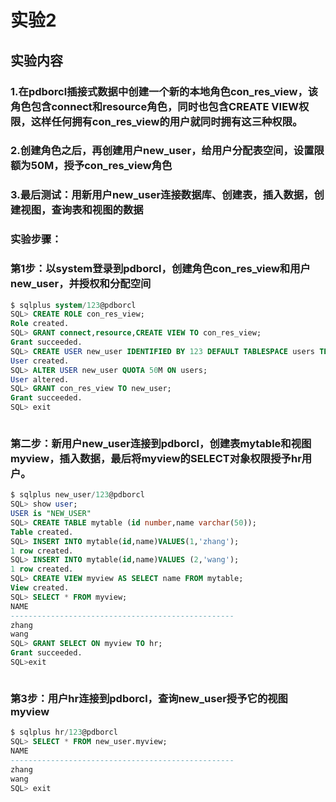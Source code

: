 # 实验2

## 实验内容

### 1.在pdborcl插接式数据中创建一个新的本地角色con_res_view，该角色包含connect和resource角色，同时也包含CREATE VIEW权限，这样任何拥有con_res_view的用户就同时拥有这三种权限。
### 2.创建角色之后，再创建用户new_user，给用户分配表空间，设置限额为50M，授予con_res_view角色
### 3.最后测试：用新用户new_user连接数据库、创建表，插入数据，创建视图，查询表和视图的数据

### 实验步骤：
### 第1步：以system登录到pdborcl，创建角色con_res_view和用户new_user，并授权和分配空间
```sql
$ sqlplus system/123@pdborcl
SQL> CREATE ROLE con_res_view;
Role created.
SQL> GRANT connect,resource,CREATE VIEW TO con_res_view;
Grant succeeded.
SQL> CREATE USER new_user IDENTIFIED BY 123 DEFAULT TABLESPACE users TEMPORARY TABLESPACE temp;
User created.
SQL> ALTER USER new_user QUOTA 50M ON users;
User altered.
SQL> GRANT con_res_view TO new_user;
Grant succeeded.
SQL> exit
```
![]()

### 第二步：新用户new_user连接到pdborcl，创建表mytable和视图myview，插入数据，最后将myview的SELECT对象权限授予hr用户。
```sql
$ sqlplus new_user/123@pdborcl
SQL> show user;
USER is "NEW_USER"
SQL> CREATE TABLE mytable (id number,name varchar(50));
Table created.
SQL> INSERT INTO mytable(id,name)VALUES(1,'zhang');
1 row created.
SQL> INSERT INTO mytable(id,name)VALUES (2,'wang');
1 row created.
SQL> CREATE VIEW myview AS SELECT name FROM mytable;
View created.
SQL> SELECT * FROM myview;
NAME
--------------------------------------------------
zhang
wang
SQL> GRANT SELECT ON myview TO hr;
Grant succeeded.
SQL>exit
```
![]()
### 第3步：用户hr连接到pdborcl，查询new_user授予它的视图myview
```sql
$ sqlplus hr/123@pdborcl
SQL> SELECT * FROM new_user.myview;
NAME
--------------------------------------------------
zhang
wang
SQL> exit
```
![]()
